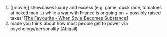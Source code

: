 1. [[movie]] showcases luxury and excess (e.g. game, duck race, tomatoes at naked man...) while a war with France is ongoing on + possibly raised taxes^[[The Favourite - When Style Becomes Substance](https://www.youtube.com/watch?v=CIaSMvzZDRc)]
2. made you think about how most people get to power via psychology/personality (Abigail)